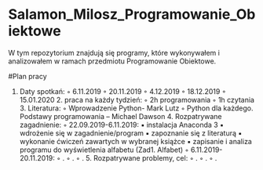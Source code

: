 # Salamon_Milosz_Programowanie_Obiektowe
W tym repozytorium znajdują się programy, które wykonywałem i analizowałem w ramach przedmiotu Programowanie Obiektowe.

#Plan pracy
   1. Daty spotkań:
        ◦ 6.11.2019
        ◦ 20.11.2019
        ◦ 4.12.2019
        ◦ 18.12.2019
        ◦ 15.01.2020
    2. praca na każdy tydzień:
        ◦ 2h programowania 
        ◦ 1h czytania
    3. Literatura:
        ◦ Wprowadzenie Python- Mark Lutz
        ◦ Python dla każdego. Podstawy programowania – Michael Dawson
    4. Rozpatrywane zagadnienie:
        ◦ 22.09.2019-6.11.2019: 
            ▪ instalacja Anaconda 3
            ▪ wdrożenie się w zagadnienie/program
            ▪ zapoznanie się z literaturą
            ▪ wykonanie ćwiczeń zawartych w wybranej książce
            ▪ zapisanie i analiza programu do wyświetlenia alfabetu (Zad1. Alfabet)
        ◦ 6.11.2019-20.11.2019: 
        ◦ .
        ◦ .
        ◦ .
    5. Rozpatrywane problemy, cel:
        ◦ .
        ◦ .
        ◦ .
